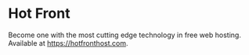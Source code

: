 # Hot Front
Become one with the most cutting edge technology in free web hosting. Available at https://hotfronthost.com.
